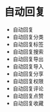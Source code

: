 <!--
 * @Author: jackning 270580156@qq.com
 * @Date: 2025-01-21 11:15:43
 * @LastEditors: jackning 270580156@qq.com
 * @LastEditTime: 2025-01-21 11:17:18
 * @Description: bytedesk.com https://github.com/Bytedesk/bytedesk
 *   Please be aware of the BSL license restrictions before installing Bytedesk IM – 
 *  selling, reselling, or hosting Bytedesk IM as a service is a breach of the terms and automatically terminates your rights under the license. 
 *  Business Source License 1.1: https://github.com/Bytedesk/bytedesk/blob/main/LICENSE 
 *  contact: 270580156@qq.com 
 * 
 * Copyright (c) 2025 by bytedesk.com, All Rights Reserved. 
-->
# 自动回复

- 自动回复
- 自动回复分类
- 自动回复标签
- 自动回复搜索
- 自动回复导出
- 自动回复导入
- 自动回复分享
- 自动回复权限
- 自动回复评论
- 自动回复点赞
- 自动回复收藏
